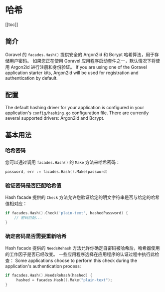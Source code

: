 # 哈希

[[toc]]

## 简介

Goravel 的 `facades.Hash()` 提供安全的 Argon2id 和 Bcrypt 哈希算法，用于存储用户密码。 如果您正在使用
Goravel 应用程序启动套件之一，默认情况下将使用 Argon2id 进行注册和身份验证。 If you are using one of the Goravel application starter kits, Argon2id will be used for registration and authentication by default.

## 配置

The default hashing driver for your application is configured in your application's `config/hashing.go` configuration file. There are currently several supported drivers: Argon2id and Bcrypt.

## 基本用法

### 哈希密码

您可以通过调用 `facades.Hash()` 的 `Make` 方法来哈希密码：

```go
password, err := facades.Hash().Make(password)
```

### 验证密码是否匹配哈希值

Hash facade 提供的 `Check` 方法允许您验证给定的明文字符串是否与给定的哈希值相对应：

```go
if facades.Hash().Check('plain-text', hashedPassword) {
    // 密码匹配...
}
```

### 确定密码是否需要重新哈希

Hash facade 提供的 `NeedsRehash` 方法允许你确定自密码被哈希后，哈希器使用的工作因子是否已经改变。 一些应用程序选择在应用程序的认证过程中执行此检查： Some applications choose to perform this check during the application's authentication process:

```go
if facades.Hash().NeedsRehash(hashed) {
     hashed = facades.Hash().Make("plain-text");
}
```
